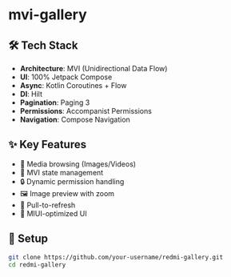 # mvi-gallery


## 🛠 Tech Stack
- **Architecture**: MVI (Unidirectional Data Flow)
- **UI**: 100% Jetpack Compose
- **Async**: Kotlin Coroutines + Flow
- **DI**: Hilt
- **Pagination**: Paging 3
- **Permissions**: Accompanist Permissions
- **Navigation**: Compose Navigation

## ✨ Key Features
- 📸 Media browsing (Images/Videos)
- 🧩 MVI state management
- 🔒 Dynamic permission handling
- 🖼️ Image preview with zoom
- 🔄 Pull-to-refresh
- 🎨 MIUI-optimized UI

## 🚀 Setup
```bash
git clone https://github.com/your-username/redmi-gallery.git
cd redmi-gallery
